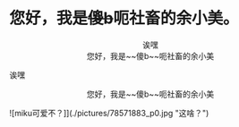 # 您好，我是~~傻b~~呃社畜的余小美。
<center>诶嘿</center>
<center>您好，我是~~傻b~~呃社畜的余小美</center>
<p align="left">诶嘿</p>
<p align="center">您好，我是~~傻b~~呃社畜的余小美</p>
![miku可爱不？]](./pictures/78571883_p0.jpg "这啥？")